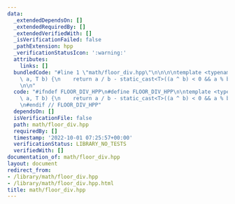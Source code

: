 ```yaml
---
data:
  _extendedDependsOn: []
  _extendedRequiredBy: []
  _extendedVerifiedWith: []
  _isVerificationFailed: false
  _pathExtension: hpp
  _verificationStatusIcon: ':warning:'
  attributes:
    links: []
  bundledCode: "#line 1 \"math/floor_div.hpp\"\n\n\n\ntemplate <typename T> T floor_div(T\
    \ a, T b) {\n    return a / b - static_cast<T>((a ^ b) < 0 && a % b != 0);\n}\n\
    \n\n"
  code: "#ifndef FLOOR_DIV_HPP\n#define FLOOR_DIV_HPP\n\ntemplate <typename T> T floor_div(T\
    \ a, T b) {\n    return a / b - static_cast<T>((a ^ b) < 0 && a % b != 0);\n}\n\
    \n#endif // FLOOR_DIV_HPP"
  dependsOn: []
  isVerificationFile: false
  path: math/floor_div.hpp
  requiredBy: []
  timestamp: '2022-10-01 07:25:57+00:00'
  verificationStatus: LIBRARY_NO_TESTS
  verifiedWith: []
documentation_of: math/floor_div.hpp
layout: document
redirect_from:
- /library/math/floor_div.hpp
- /library/math/floor_div.hpp.html
title: math/floor_div.hpp
---
```

